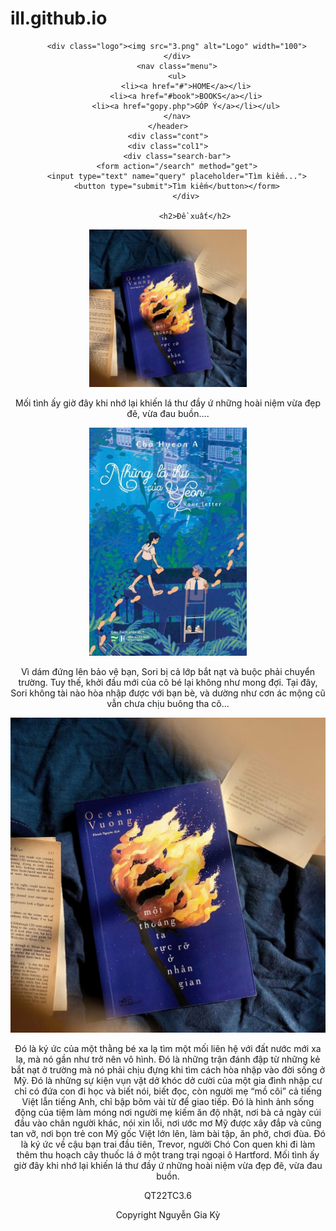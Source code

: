 # ill.github.io
<html>
<head>
<meta charset="utf-8">
<title>Untitled Document</title>
<link href="kh.css" rel="stylesheet" type="text/css">
</head>

<body>
	<header>
		
		<div class="logo"><img src="3.png" alt="Logo" width="100">
		</div>
		<nav class="menu">
		<ul>
			<li><a href="#">HOME</a></li>
			<li><a href="#book">BOOKS</a></li>
			<li><a href="gopy.php">GÓP Ý</a></li></ul>
		</nav>
	</header>
	<div class="cont">
	<div class="col1">
		<div class="search-bar">
		<form action="/search" method="get">
		<input type="text" name="query" placeholder="Tìm kiếm...">
		<button type="submit">Tìm kiếm</button></form>
			</div>
	
				<h2>Đề xuất</h2>
<div class="post">
	<img src="1.jpg" alt="Bài viết 1" width="50%">
	<p>Mối tình ấy giờ đây khi nhớ lại khiến lá thư đầy ứ những hoài niệm vừa đẹp đẽ, vừa đau buồn....</p>
		</div>
		<div class="post">
		<img src="master.jpg" alt="Bài viết 2" width="50%">
			<p>Vì dám đứng lên bảo vệ bạn, Sori bị cả lớp bắt nạt và buộc phải chuyển trường. Tuy thế, khởi đầu mới của cô bé lại không như mong đợi. Tại đây, Sori không tài nào hòa nhập được với bạn bè, và dường như cơn ác mộng cũ vẫn chưa chịu buông tha cô...</p>
		</div>
			</div>
		<div class="col2">
		<img src="1.jpg" alt="Hình ảnh bài viết" width="100%">
		<p>Đó là ký ức của một thằng bé xa lạ tìm một mối liên hệ với đất nước mới xa lạ, mà nó gần như trở nên vô hình. Đó là những trận đánh đập từ những kẻ bắt nạt ở trường mà nó phải chịu đựng khi tìm cách hòa nhập vào đời sống ở Mỹ. Đó là những sự kiện vụn vặt dở khóc dở cười của một gia đình nhập cư chỉ có đứa con đi học và biết nói, biết đọc, còn người mẹ “mồ côi” cả tiếng Việt lẫn tiếng Anh, chỉ bập bõm vài từ để giao tiếp. Đó là hình ảnh sống động của tiệm làm móng nơi người mẹ kiếm ăn độ nhật, nơi bà cả ngày cúi đầu vào chân người khác, nói xin lỗi, nơi ước mơ Mỹ được xây đắp và cũng tan vỡ, nơi bọn trẻ con Mỹ gốc Việt lớn lên, làm bài tập, ăn phở, chơi đùa. Đó là ký ức về cậu bạn trai đầu tiên, Trevor, người Chó Con quen khi đi làm thêm thu hoạch cây thuốc lá ở một trang trại ngoại ô Hartford. Mối tình ấy giờ đây khi nhớ lại khiến lá thư đầy ứ những hoài niệm vừa đẹp đẽ, vừa đau buồn.</p>
		</div>
	</div>
	<footer>
	<p> QT22TC3.6</p>
	<p>Copyright Nguyễn Gia Kỳ</p></footer>
</body>
</html>

